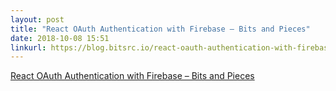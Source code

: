 ```yaml
---
layout: post
title: "React OAuth Authentication with Firebase – Bits and Pieces"
date: 2018-10-08 15:51
linkurl: https://blog.bitsrc.io/react-oauth-authentication-with-firebase-dfe0e8c5d0d4
---
```


[React OAuth Authentication with Firebase – Bits and Pieces](https://blog.bitsrc.io/react-oauth-authentication-with-firebase-dfe0e8c5d0d4)

> 